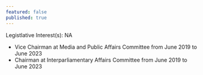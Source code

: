 ```yaml
---
featured: false
published: true
---
```

Legistlative Interest(s): NA

* Vice Chairman at Media and Public Affairs Committee from June 2019 to June 2023
* Chairman at Interparliamentary Affairs Committee from June 2019 to June 2023
